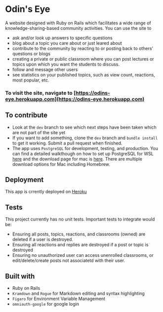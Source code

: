 # Odin's Eye

A website designed with Ruby on Rails which facilitates a wide range of knowledge-sharing-based community activities. You can use the site to 
- ask and/or look up answers to specific questions
- blog about a topic you care about or just leared about
- contribute to the community by reacting to or posting back to others' questions or blogs
- creating a private or public classroom where you can post lectures or topics upon which you want the students to discuss.
- follow and message other users
- see statistics on your published topics, such as view count, reactions, most popular, etc.

### To visit the site, navigate to [https://odins-eye.herokuapp.com](https://odins-eye.herokuapp.com)

## To contribute

- Look at the `dev` branch to see which next steps have been taken which are not part of the site yet
- If you want to add something, clone the `dev` branch and `bundle install` to get it working. Submit a pull request when finished.
- The app uses `PostgreSQL` for development, testing, and production. You can find a detailed walkthough on how to set up PostgreSQL for WSL [here](https://odins-eye.herokuapp.com/topics/11) and the download page for mac is [here](https://www.postgresql.org/download/macosx/). There are multiple download options for Mac including Homebrew.


## Deployment

This app is crrently deployed on [Heroku](https://odins-eye.herokuapp.com)

## Tests

This project currently has no unit tests. Important tests to integrate would be: 

- Ensuring all posts, topics, reactions, and classrooms (owned) are deleted if a user is destroyed.
- Ensuring all reactions and replies are destroyed if a post or topic is destroyed
- Ensuring no unauthorized user can access unenrolled classrooms, or edit/delete/create posts not associatetd with their user.


## Built with

- Ruby on Rails
- `Kramdown` and `Rogue` for Markdown editing and syntax highlighting
- `Figaro` for Environment Variable Management
- `omniauth-google` for google login
   